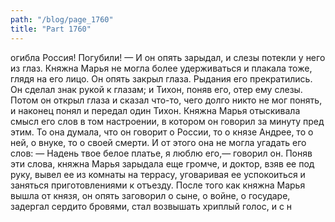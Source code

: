 ```yaml
---
path: "/blog/page_1760"
title: "Part 1760"
---
```


огибла Россия! Погубили! — И он опять зарыдал, и слезы потекли у него из глаз. Княжна Марья не могла более удерживаться и плакала тоже, глядя на его лицо.
Он опять закрыл глаза. Рыдания его прекратились. Он сделал знак рукой к глазам; и Тихон, поняв его, отер ему слезы.
Потом он открыл глаза и сказал что-то, чего долго никто не мог понять, и наконец понял и передал один Тихон. Княжна Марья отыскивала смысл его слов в том настроении, в котором он говорил за минуту пред этим. То она думала, что он говорит о России, то о князе Андрее, то о ней, о внуке, то о своей смерти. И от этого она не могла угадать его слов:
— Надень твое белое платье, я люблю его,— говорил он.
Поняв эти слова, княжна Марья зарыдала еще громче, и доктор, взяв ее под руку, вывел ее из комнаты на террасу, уговаривая ее успокоиться и заняться приготовлениями к отъезду. После того как княжна Марья вышла от князя, он опять заговорил о сыне, о войне, о государе, задергал сердито бровями, стал возвышать хриплый голос, и с н
